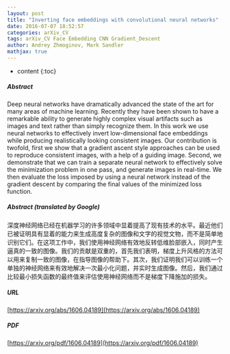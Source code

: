 ```yaml
---
layout: post
title: "Inverting face embeddings with convolutional neural networks"
date: 2016-07-07 18:52:57
categories: arXiv_CV
tags: arXiv_CV Face Embedding CNN Gradient_Descent
author: Andrey Zhmoginov, Mark Sandler
mathjax: true
---
```


* content
{:toc}

##### Abstract
Deep neural networks have dramatically advanced the state of the art for many areas of machine learning. Recently they have been shown to have a remarkable ability to generate highly complex visual artifacts such as images and text rather than simply recognize them. In this work we use neural networks to effectively invert low-dimensional face embeddings while producing realistically looking consistent images. Our contribution is twofold, first we show that a gradient ascent style approaches can be used to reproduce consistent images, with a help of a guiding image. Second, we demonstrate that we can train a separate neural network to effectively solve the minimization problem in one pass, and generate images in real-time. We then evaluate the loss imposed by using a neural network instead of the gradient descent by comparing the final values of the minimized loss function.

##### Abstract (translated by Google)
深度神经网络已经在机器学习的许多领域中显着提高了现有技术的水平。最近他们已被证明具有显着的能力来生成高度复杂的图像和文字的视觉文物，而不是简单地识别它们。在这项工作中，我们使用神经网络有效地反转低维脸部嵌入，同时产生逼真的一致的图像。我们的贡献是双重的，首先我们表明，梯度上升风格的方法可以用来复制一致的图像，在指导图像的帮助下。其次，我们证明我们可以训练一个单独的神经网络来有效地解决一次最小化问题，并实时生成图像。然后，我们通过比较最小损失函数的最终值来评估使用神经网络而不是梯度下降施加的损失。

##### URL
[https://arxiv.org/abs/1606.04189](https://arxiv.org/abs/1606.04189)

##### PDF
[https://arxiv.org/pdf/1606.04189](https://arxiv.org/pdf/1606.04189)

